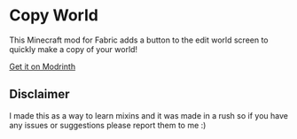 # Copy World

This Minecraft mod for Fabric adds a button to the edit world screen to quickly make a copy of your world!

[Get it on Modrinth](https://modrinth.com/mod/copyworld)

## Disclaimer

I made this as a way to learn mixins and it was made in a rush so if you have any issues or suggestions please report them to me :)
